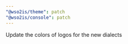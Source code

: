 ```yaml
---
"@wso2is/theme": patch
"@wso2is/console": patch
---
```


Update the colors of logos for the new dialects
